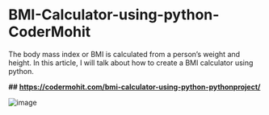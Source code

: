 # BMI-Calculator-using-python-CoderMohit
The body mass index or BMI is calculated from a person’s weight and height. In this article, I will talk about how to create a BMI calculator using python.

**## https://codermohit.com/bmi-calculator-using-python-pythonproject/**

![image](https://user-images.githubusercontent.com/73032070/126191554-63563adf-4a35-4824-bb2f-c30129f29100.png)
